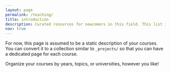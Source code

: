 ```yaml
---
layout: page
permalink: /teaching/
title: introduction
description: Curated resources for newcomers in this field. This list is regularly updated by our organizers. 
nav: true
---
```


For now, this page is assumed to be a static description of your courses. You can convert it to a collection similar to `_projects/` so that you can have a dedicated page for each course.

Organize your courses by years, topics, or universities, however you like!

